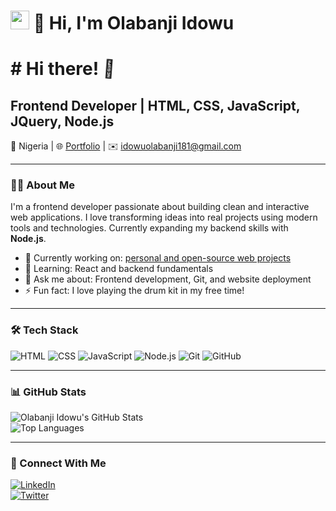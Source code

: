 # <img src="https://media.giphy.com/media/hv5AEBpH3ZyNoRnABG/giphy.gif" width="30px"> 👋 Hi, I'm Olabanji Idowu

# # Hi there! <span class="wave">👋</span>

<style>
.wave {
  animation-name: wave-animation;
  animation-duration: 2.5s;
  animation-iteration-count: infinite;
  transform-origin: 70% 70%;
  display: inline-block;
}

@keyframes wave-animation {
  0% { transform: rotate(0deg); }
  10% { transform: rotate(14deg); }
  20% { transform: rotate(-8deg); }
  30% { transform: rotate(14deg); }
  40% { transform: rotate(-4deg); }
  50% { transform: rotate(10deg); }
  60% { transform: rotate(0deg); }
  100% { transform: rotate(0deg); }
}
</style>

## Frontend Developer | HTML, CSS, JavaScript, JQuery, Node.js

📍 Nigeria | 🌐 [Portfolio](https://github.com/idobanj) | ✉️ idowuolabanji181@gmail.com

---

### 👨‍💻 About Me  
I'm a frontend developer passionate about building clean and interactive web applications. I love transforming ideas into real projects using modern tools and technologies. Currently expanding my backend skills with **Node.js**.

- 🔭 Currently working on: [personal and open-source web projects](https://github.com/idobanj/Newsletter-Signup)  
- 🌱 Learning: React and backend fundamentals  
- 💬 Ask me about: Frontend development, Git, and website deployment  
- ⚡ Fun fact: I love playing the drum kit in my free time!  

---

### 🛠️ Tech Stack  
![HTML](https://img.shields.io/badge/HTML5-E34F26?style=flat&logo=html5&logoColor=white)
![CSS](https://img.shields.io/badge/CSS3-1572B6?style=flat&logo=css3&logoColor=white)
![JavaScript](https://img.shields.io/badge/JavaScript-F7DF1E?style=flat&logo=javascript&logoColor=black)
![Node.js](https://img.shields.io/badge/Node.js-339933?style=flat&logo=node.js&logoColor=white)
![Git](https://img.shields.io/badge/Git-F05032?style=flat&logo=git&logoColor=white)
![GitHub](https://img.shields.io/badge/GitHub-181717?style=flat&logo=github&logoColor=white)

---

### 📊 GitHub Stats  
![Olabanji Idowu's GitHub Stats](https://github-readme-stats.vercel.app/api?username=idobanj&show_icons=true&theme=radical)  
![Top Languages](https://github-readme-stats.vercel.app/api/top-langs/?username=idobanj&layout=compact)

---

### 🔗 Connect With Me  
[![LinkedIn](https://img.shields.io/badge/LinkedIn-0077B5?style=flat&logo=linkedin&logoColor=white)](https://linkedin.com/comm/mynetwork/discovery-see-all?usecase=PEOPLE_FOLLOWS&followMember=olabanji-idowu-6176ab297)  
[![Twitter](https://img.shields.io/badge/Twitter-1DA1F2?style=flat&logo=twitter&logoColor=white)](https://x.com/iam_idobanj181)


<!--
**idobanj/idobanj** is a ✨ _special_ ✨ repository because its `README.md` (this file) appears on your GitHub profile.

Here are some ideas to get you started:

- 🔭 I’m currently working on ...
- 🌱 I’m currently learning ...
- 👯 I’m looking to collaborate on ...
- 🤔 I’m looking for help with ...
- 💬 Ask me about ...
- 📫 How to reach me: ...
- 😄 Pronouns: ...
- ⚡ Fun fact: ...
-->
